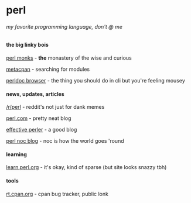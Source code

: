 # perl

###### my favorite programming language, don't @ me

#### the big linky bois

[perl monks](https://perlmonks.org/) - **the** monastery of the wise and
curious

[metacpan](https://metacpan.org/) - searching for modules

[perldoc browser](https://perldoc.perl.org/) - the thing you should do
in cli but you're feeling mousey

#### news, updates, articles

[/r/perl](https://www.reddit.com/r/perl/) - reddit's not just for dank
memes

[perl.com](https://www.perl.com/) - pretty neat blog

[effective perler](https://www.effectiveperlprogramming.com/) - a good
blog

[perl noc blog](https://log.perl.org/) - noc is how the world goes
'round

#### learning

[learn.perl.org](https://learn.perl.org/) - it's okay, kind of sparse
(but site looks snazzy tbh)

#### tools

[rt.cpan.org](https://rt.cpan.org/Public/) - cpan bug tracker, public
lonk
